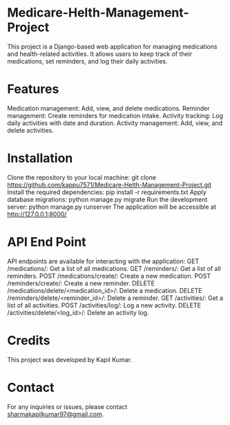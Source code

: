 # Medicare-Helth-Management-Project
This project is a Django-based web application for managing medications and health-related activities. 
It allows users to keep track of their medications, set reminders, and log their daily activities.

# Features
Medication management: Add, view, and delete medications.
Reminder management: Create reminders for medication intake.
Activity tracking: Log daily activities with date and duration.
Activity management: Add, view, and delete activities.

# Installation
Clone the repository to your local machine: git clone https://github.com/kappu7571/Medicare-Helth-Management-Project.git
Install the required dependencies: pip install -r requirements.txt
Apply database migrations: python manage.py migrate
Run the development server: python manage.py runserver
The application will be accessible at  http://127.0.0.1:8000/

# API End Point
API endpoints are available for interacting with the application:
GET /medications/: Get a list of all medications.
GET /reminders/: Get a list of all reminders.
POST /medications/create/: Create a new medication.
POST /reminders/create/: Create a new reminder.
DELETE /medications/delete/<medication_id>/: Delete a medication.
DELETE /reminders/delete/<reminder_id>/: Delete a reminder.
GET /activities/: Get a list of all activities.
POST /activities/log/: Log a new activity.
DELETE /activities/delete/<log_id>/: Delete an activity log.

# Credits
This project was developed by Kapil Kumar.
# Contact 
For any inquiries or issues, please contact sharmakapilkumar97@gmail.com.
